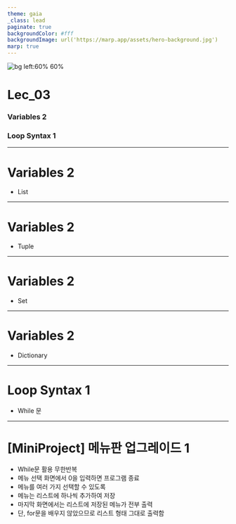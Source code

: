 ```yaml
---
theme: gaia
_class: lead
paginate: true
backgroundColor: #fff
backgroundImage: url('https://marp.app/assets/hero-background.jpg')
marp: true
---
```


![bg left:60% 60%](https://www.python.org/static/community_logos/python-logo-inkscape.svg)

# **Lec_03**
### Variables 2
### Loop Syntax 1

---
# Variables 2
- List

---
# Variables 2
- Tuple

---
# Variables 2
- Set

---
# Variables 2
- Dictionary

---
# Loop Syntax 1
- While 문

---
# [MiniProject] 메뉴판 업그레이드 1
- While문 활용 무한반복
- 메뉴 선택 화면에서 0을 입력하면 프로그램 종료
- 메뉴를 여러 가지 선택할 수 있도록
- 메뉴는 리스트에 하나씩 추가하여 저장
- 마지막 화면에서는 리스트에 저장된 메뉴가 전부 출력
- 단, for문을 배우지 않았으므로 리스트 형태 그대로 출력함